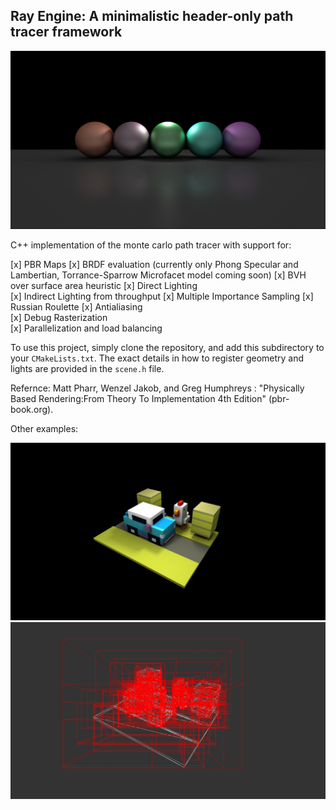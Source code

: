 ## Ray Engine: A minimalistic header-only path tracer framework

![image](./images/000.jpg)

C++ implementation of the monte carlo path tracer with support for:

[x] PBR Maps
[x] BRDF evaluation (currently only Phong Specular and Lambertian, Torrance-Sparrow Microfacet model coming soon)
[x] BVH over surface area heuristic
[x] Direct Lighting  
[x] Indirect Lighting from throughput
[x] Multiple Importance Sampling
[x] Russian Roulette
[x] Antialiasing  
[x] Debug Rasterization  
[x] Parallelization and load balancing

To use this project, simply clone the repository, and add this subdirectory to your `CMakeLists.txt`. 
The exact details in how to register geometry and lights are provided in the `scene.h` file.

Refernce: Matt Pharr, Wenzel Jakob, and Greg Humphreys : "Physically Based Rendering:From Theory To Implementation 4th Edition" (pbr-book.org).

Other examples:

![image](./images/002.jpg)
![image](./images/006.jpg)